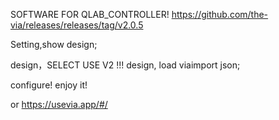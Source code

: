 SOFTWARE FOR QLAB_CONTROLLER! https://github.com/the-via/releases/releases/tag/v2.0.5

Setting,show design;

design，SELECT USE V2 !!!
design, load viaimport json;

configure! enjoy it!

or https://usevia.app/#/
